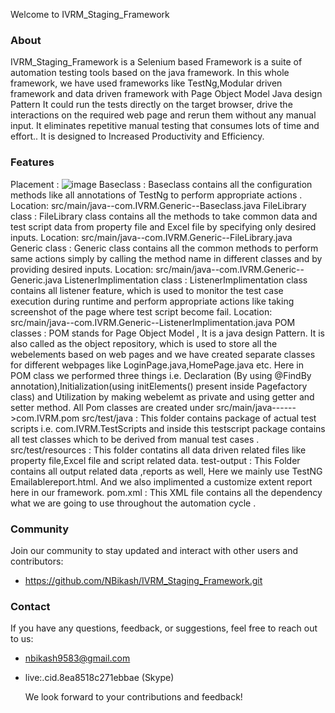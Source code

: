 Welcome to IVRM_Staging_Framework 
### About ###
IVRM_Staging_Framework is a Selenium based Framework is a suite of automation testing tools based on the java framework. 
In this whole framework, we have used frameworks like TestNg,Modular driven framework and data driven framework with Page Object Model Java design Pattern
It could run the tests directly on the target browser, drive the interactions on the required web page and rerun them without any manual input. 
It eliminates repetitive manual testing that consumes lots of time and effort.. It is designed to Increased Productivity and Efficiency.

### Features ###
Placement : ![image](https://github.com/NBikash/IVRM_Staging_Framework/assets/142663912/5686801e-1fc4-4ff6-a80a-3fd49439cd35)
Baseclass : Baseclass contains all the configuration methods like all annotations of TestNg to perform appropriate actions .
                    Location: src/main/java--com.IVRM.Generic--Baseclass.java
FileLibrary class : FileLibrary class contains all the methods to take common data and test script data from property file and Excel file by specifying only desired inputs.
                   Location: src/main/java--com.IVRM.Generic--FileLibrary.java
Generic class : Generic class contains all the common methods to perform same actions simply by calling the method name in different classes and by providing desired inputs. 
                   Location: src/main/java--com.IVRM.Generic--Generic.java
ListenerImplimentation class : ListenerImplimentation class contains all listener feature, which is used to monitor the test case execution during runtime and perform appropriate actions like taking screenshot of the page where test script become fail.
                   Location: src/main/java--com.IVRM.Generic--ListenerImplimentation.java
POM classes : POM stands for Page Object Model , It is a java design Pattern. It is also called as the object repository, which is used to store all the webelements based on web pages and we have created separate classes for different webpages like LoginPage.java,HomePage.java etc.
            Here in POM class we performed three things i.e. Declaration (By using @FindBy annotation),Initialization(using initElements() present inside Pagefactory class) and Utilization by making webelemt as private and using getter and setter method. 
            All Pom classes are created under src/main/java------>com.IVRM.pom
src/test/java : This folder contains package of actual test scripts i.e. com.IVRM.TestScripts and inside this testscript package contains all test classes which to be derived from manual test cases .       
src/test/resources : This folder contatins all data driven related files like property file,Excel file and script related data.
test-output : This Folder contains all output related data ,reports as well, Here we mainly use TestNG Emailablereport.html. And we also implimented a customize extent report here in our framework.
pom.xml : This XML file contains all the dependency what we are going to use throughout the automation cycle .

### Community ##
Join our community to stay updated and interact with other users and contributors:
- https://github.com/NBikash/IVRM_Staging_Framework.git
  
### Contact ##
If you have any questions, feedback, or suggestions, feel free to reach out to us:
- nbikash9583@gmail.com
- live:.cid.8ea8518c271ebbae  (Skype)

  We look forward to your contributions and feedback!
